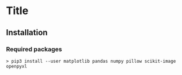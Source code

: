 # Title

## Installation

### Required packages

```shell
> pip3 install --user matplotlib pandas numpy pillow scikit-image openpyxl
```